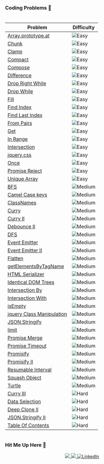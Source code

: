 ### Coding Problems 🚀
#

| Problem                                                | Difficulty |
| ------------------------------------------------------ | ----------- |
| [Array.prototype.at](./Easy/arrayPrototypeAt/arrayPrototype.md) | <img src="https://img.shields.io/badge/Easy-brightgreen?style=for-the-badge" alt="Easy" /> |
| [Chunk](./Easy/chunk/chunk.md) | <img src="https://img.shields.io/badge/Easy-brightgreen?style=for-the-badge" alt="Easy" /> | 
| [Clamp](./Easy/clamp/clamp.md) | <img src="https://img.shields.io/badge/Easy-brightgreen?style=for-the-badge" alt="Easy" /> | 
| [Compact](./Easy/compact/compact.md) | <img src="https://img.shields.io/badge/Easy-brightgreen?style=for-the-badge" alt="Easy" /> | 
| [Compose](./Easy/compose/compose.md) | <img src="https://img.shields.io/badge/Easy-brightgreen?style=for-the-badge" alt="Easy" /> | 
| [Difference](./Easy/difference/difference.md) | <img src="https://img.shields.io/badge/Easy-brightgreen?style=for-the-badge" alt="Easy" /> | 
| [Drop Right While](./Easy/dropRightWhile/dropRightWhile.md) | <img src="https://img.shields.io/badge/Easy-brightgreen?style=for-the-badge" alt="Easy" /> | 
| [Drop While](./Easy/dropWhile/dropWhile.md) | <img src="https://img.shields.io/badge/Easy-brightgreen?style=for-the-badge" alt="Easy" /> | 
| [Fill](./Easy/fill/fill.md) | <img src="https://img.shields.io/badge/Easy-brightgreen?style=for-the-badge" alt="Easy" /> | 
| [Find Index](./Easy/findIndex/findIndex.md) | <img src="https://img.shields.io/badge/Easy-brightgreen?style=for-the-badge" alt="Easy" /> | 
| [Find Last Index](./Easy/findLastIndex/findLastIndex.md) | <img src="https://img.shields.io/badge/Easy-brightgreen?style=for-the-badge" alt="Easy" /> | 
| [From Pairs](./Easy/fromPairs/fromPairs.md) | <img src="https://img.shields.io/badge/Easy-brightgreen?style=for-the-badge" alt="Easy" /> | 
| [Get](./Easy/get/get.md) | <img src="https://img.shields.io/badge/Easy-brightgreen?style=for-the-badge" alt="Easy" /> | 
| [In Range](./Easy/inRange/inRange.md) | <img src="https://img.shields.io/badge/Easy-brightgreen?style=for-the-badge" alt="Easy" /> | 
| [Intersection](./Easy/intersection/intersection.md) | <img src="https://img.shields.io/badge/Easy-brightgreen?style=for-the-badge" alt="Easy" /> | 
| [jquery.css](./Easy/jqueryCss/jqueryCss.md) | <img src="https://img.shields.io/badge/Easy-brightgreen?style=for-the-badge" alt="Easy" /> | 
| [Once](./Easy/once/once.md) | <img src="https://img.shields.io/badge/Easy-brightgreen?style=for-the-badge" alt="Easy" /> | 
| [Promise Reject](./Easy/promiseReject/promiseReject.md) | <img src="https://img.shields.io/badge/Easy-brightgreen?style=for-the-badge" alt="Easy" /> | 
| [Unique Array](./Easy/uniqueArray/uniqueArray.md) | <img src="https://img.shields.io/badge/Easy-brightgreen?style=for-the-badge" alt="Easy" /> | 
| [BFS](./Medium/bfs/bfs.md) | <img src="https://img.shields.io/badge/Medium-FECC00?style=for-the-badge" alt="Medium" /> |
| [Camel Case keys](./Medium/camelCaseKeys/camelCaseKeys.md) | <img src="https://img.shields.io/badge/Medium-FECC00?style=for-the-badge" alt="Medium" /> | 
| [ClassNames](./Medium/classNames/classNames.md) | <img src="https://img.shields.io/badge/Medium-FECC00?style=for-the-badge" alt="Medium" /> | 
| [Curry](./Medium/curry/curry.md) | <img src="https://img.shields.io/badge/Medium-FECC00?style=for-the-badge" alt="Medium" /> | 
| [Curry II](./Medium/curry-II/curry-II.md) | <img src="https://img.shields.io/badge/Medium-FECC00?style=for-the-badge" alt="Medium" /> | 
| [Debounce II](./Medium/debounce-II/debounce-II.md) | <img src="https://img.shields.io/badge/Medium-FECC00?style=for-the-badge" alt="Medium" /> | 
| [DFS](./Medium/dfs/dfs.md) | <img src="https://img.shields.io/badge/Medium-FECC00?style=for-the-badge" alt="Medium" /> | 
| [Event Emitter](./Medium/eventEmitter/eventEmitter.md) | <img src="https://img.shields.io/badge/Medium-FECC00?style=for-the-badge" alt="Medium" /> | 
| [Event Emitter II](./Medium/eventEmitter-II/eventEmitter-II.md) | <img src="https://img.shields.io/badge/Medium-FECC00?style=for-the-badge" alt="Medium" /> | 
| [Flatten](./Medium/flatten/flatten.md) | <img src="https://img.shields.io/badge/Medium-FECC00?style=for-the-badge" alt="Medium" /> | 
| [getElementsByTagName](./Medium/getElementsByTagName/getElementsByTagName.md) | <img src="https://img.shields.io/badge/Medium-FECC00?style=for-the-badge" alt="Medium" /> | 
| [HTML Serializer](./Medium/htmlSerializer/htmlSerializer.md) | <img src="https://img.shields.io/badge/Medium-FECC00?style=for-the-badge" alt="Medium" /> | 
| [Identical DOM Trees](./Medium/identicalDomTrees/identicalDomTrees.md) | <img src="https://img.shields.io/badge/Medium-FECC00?style=for-the-badge" alt="Medium" /> | 
| [Intersection By](./Medium/intersectionBy/intersectionBy.md) | <img src="https://img.shields.io/badge/Medium-FECC00?style=for-the-badge" alt="Medium" /> | 
| [Intersection With](./Medium/intersectionWith/intersectionWith.md) | <img src="https://img.shields.io/badge/Medium-FECC00?style=for-the-badge" alt="Medium" /> | 
| [isEmpty](./Medium/isEmpty/isEmpty.md) | <img src="https://img.shields.io/badge/Medium-FECC00?style=for-the-badge" alt="Medium" /> | 
| [jquery Class Manipulation](./Medium/jqueryClassManipulation/jqueryClassManipulation.md) | <img src="https://img.shields.io/badge/Medium-FECC00?style=for-the-badge" alt="Medium" /> | 
| [JSON.Stringify](./Medium/jsonStringify/jsonStringify.md) | <img src="https://img.shields.io/badge/Medium-FECC00?style=for-the-badge" alt="Medium" /> | 
| [limit](./Medium/limit/limit.md) | <img src="https://img.shields.io/badge/Medium-FECC00?style=for-the-badge" alt="Medium" /> | 
| [Promise Merge](./Medium/promiseMerge/promiseMerge.md) | <img src="https://img.shields.io/badge/Medium-FECC00?style=for-the-badge" alt="Medium" /> | 
| [Promise Timeout](./Medium/promiseTimeout/promiseTimeout.md) | <img src="https://img.shields.io/badge/Medium-FECC00?style=for-the-badge" alt="Medium" /> | 
| [Promisify](./Medium/promisify/promisify.md) | <img src="https://img.shields.io/badge/Medium-FECC00?style=for-the-badge" alt="Medium" /> | 
| [Promisify II](./Medium/promisify-II/promisify-II.md) | <img src="https://img.shields.io/badge/Medium-FECC00?style=for-the-badge" alt="Medium" /> | 
| [Resumable Interval](./Medium/resumableInterval/resumableInterval.md) | <img src="https://img.shields.io/badge/Medium-FECC00?style=for-the-badge" alt="Medium" /> | 
| [Squash Object](./Medium/squashObject/squashObject.md) | <img src="https://img.shields.io/badge/Medium-FECC00?style=for-the-badge" alt="Medium" /> | 
| [Turtle](./Medium/turtle/turtle.md) | <img src="https://img.shields.io/badge/Medium-FECC00?style=for-the-badge" alt="Medium" /> | 
| [Curry III](./Hard/curry-III/curry-III.md) | <img src="https://img.shields.io/badge/Hard-F40D12?style=for-the-badge" alt="Hard" /> | 
| [Data Selection](./Hard/dataSelection/dataSelection.md) | <img src="https://img.shields.io/badge/Hard-F40D12?style=for-the-badge" alt="Hard" /> | 
| [Deep Clone II](./Hard/deepClone-II/deepClone-II.md) | <img src="https://img.shields.io/badge/Hard-F40D12?style=for-the-badge" alt="Hard" /> | 
| [JSON.Stringify II](./Hard/jsonStringify-II/jsonStringify-II.md) | <img src="https://img.shields.io/badge/Hard-F40D12?style=for-the-badge" alt="Hard" /> | 
| [Table Of Contents](./Hard/tableOfContents/tableOfContents.md) | <img src="https://img.shields.io/badge/Hard-F40D12?style=for-the-badge" alt="Hard" /> | 


#

### Hit Me Up Here 💌
<p align="center">
	<a href="https://github.com/ghoshsuman845" alt="Github" title="github">
       <img src="https://img.shields.io/badge/Follow_Me_For_More_Useful_Repos-15k?style=for-the-badge&color=EF2D5E&logo=github&logoColor=fff"/>
    </a>
    <a href="https://github.com/ghoshsuman845/ghoshsuman845" alt="Github Stars" title="Star Mark Repo">
        <img src="https://img.shields.io/badge/Shower_stars_if_you_like_my_repos-15k?style=for-the-badge&color=ffd000&logo=apachespark&logoColor=black"/>
    </a>
    <a href="https://www.linkedin.com/in/ghoshsuman0129/">
        <img src="https://img.shields.io/badge/For_Professional_Updates-15k?style=for-the-badge&color=0a66c2&logo=linkedin" alt="LinkedIn"/>
    </a>
</p>
